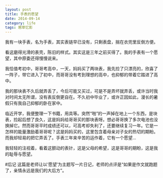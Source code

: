 ```yaml
---
layout: post
title: 手表的愿望
date: 2014-09-14
category: life
tags: 窸窣忆影
---
```

我有一块手表，名为手表，其实表链早已没有，只剩表盘，揣在衣兜里反倒方便。
<!--more-->

看这磨得光滑的表壳，陈旧的样式。其实这是三年之前买得了。我的手表有一个愿望，其中原委还得慢慢说来。

我恰值考初中，哥哥考高中，一天，妈妈买了两块表，我先捡了只漂亮的，欣喜了一阵子，带它进入了初中，而哥哥没有考到理想的高中，也抑郁的带着它踏进了高中。

我的那块表不久后就弄丢了，今后可能又买过，可是不是弄坏就弄丢，或许当时我对时间太无所谓，没有表反倒更自在。不久初中毕业了，或许正因如此，漫长的暑假只有我自己抑郁的卧在家中。

临近开学，我便整理一下书籍，用具等。突然“啪”的一声掉在地上一个东西，是块表，捡起后想了良久，这是妈妈给哥哥买的那块表呀。想必哥哥换了多次电池也没换掉它。然而哥哥平时成绩还可以，可高考却失利了，还要继续复习一年。它是一怎样的能量激励着哥哥呢？这是妈妈买的，这里包含着母亲对子女的热切的期盼。而我却轻易的把它弄丢了。手表三年来辛苦的运作着，它有一个愿望...

我轻轻的注视着，看着这颤动的表针，这是父母的希望，这是哥哥的期盼，这是我的耻辱与愿望。

#后记
这篇是老师让以‘愿望’为主题写一片日记，老师的点评是“如果是作文就跑题了，亲情永远是我们的大后方”。
